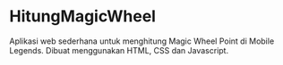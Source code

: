 # HitungMagicWheel
Aplikasi web sederhana untuk menghitung Magic Wheel Point di Mobile Legends. Dibuat menggunakan HTML, CSS dan Javascript.
